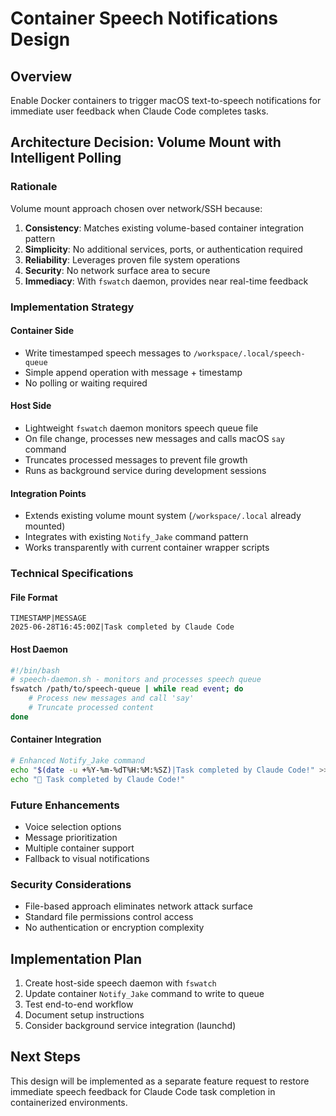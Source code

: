 # Container Speech Notifications Design

## Overview

Enable Docker containers to trigger macOS text-to-speech notifications for immediate user feedback when Claude Code completes tasks.

## Architecture Decision: Volume Mount with Intelligent Polling

### Rationale

Volume mount approach chosen over network/SSH because:
1. **Consistency**: Matches existing volume-based container integration pattern
2. **Simplicity**: No additional services, ports, or authentication required
3. **Reliability**: Leverages proven file system operations
4. **Security**: No network surface area to secure
5. **Immediacy**: With `fswatch` daemon, provides near real-time feedback

### Implementation Strategy

#### Container Side
- Write timestamped speech messages to `/workspace/.local/speech-queue`
- Simple append operation with message + timestamp
- No polling or waiting required

#### Host Side  
- Lightweight `fswatch` daemon monitors speech queue file
- On file change, processes new messages and calls macOS `say` command
- Truncates processed messages to prevent file growth
- Runs as background service during development sessions

#### Integration Points
- Extends existing volume mount system (`/workspace/.local` already mounted)
- Integrates with existing `Notify_Jake` command pattern
- Works transparently with current container wrapper scripts

### Technical Specifications

#### File Format
```
TIMESTAMP|MESSAGE
2025-06-28T16:45:00Z|Task completed by Claude Code
```

#### Host Daemon
```bash
#!/bin/bash
# speech-daemon.sh - monitors and processes speech queue
fswatch /path/to/speech-queue | while read event; do
    # Process new messages and call 'say'
    # Truncate processed content
done
```

#### Container Integration
```bash
# Enhanced Notify_Jake command
echo "$(date -u +%Y-%m-%dT%H:%M:%SZ)|Task completed by Claude Code!" >> /workspace/.local/speech-queue
echo "🔔 Task completed by Claude Code!"
```

### Future Enhancements
- Voice selection options
- Message prioritization
- Multiple container support
- Fallback to visual notifications

### Security Considerations
- File-based approach eliminates network attack surface
- Standard file permissions control access
- No authentication or encryption complexity

## Implementation Plan

1. Create host-side speech daemon with `fswatch`
2. Update container `Notify_Jake` command to write to queue
3. Test end-to-end workflow
4. Document setup instructions
5. Consider background service integration (launchd)

## Next Steps

This design will be implemented as a separate feature request to restore immediate speech feedback for Claude Code task completion in containerized environments.